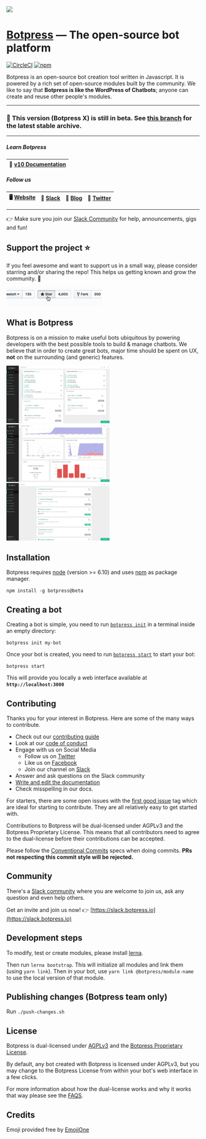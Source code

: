 <a href='http://botpress.io'><img src='https://raw.githubusercontent.com/botpress/botpress/master/.github/assets/botpress_xl.gif'></a>

# [Botpress](https://botpress.io) — The open-source bot platform

[![CircleCI](https://circleci.com/gh/botpress/botpress.svg?style=svg)](https://circleci.com/gh/botpress/botpress)
[![npm](https://img.shields.io/npm/v/botpress.svg)](https://www.npmjs.com/package/botpress)

Botpress is an open-source bot creation tool written in Javascript. It is powered by a rich set of open-source modules built by the community. We like to say that **Botpress is like the WordPress of Chatbots**; anyone can create and reuse other people's modules.

---

### 📍 This version (Botpress X) is still in beta. See [this branch](https://github.com/botpress/botpress/tree/archive/1.1) for the latest stable archive.

---

##### Learn Botpress

| 📖 [v10 **Documentation**](https://botpress.io/docs/beta/) |
| ---------------------------------------------------------- |


##### Follow us

| 🖥 [Website](https://botpress.io) | 💬 [Slack](https://slack.botpress.io) | 🚀 [Blog](https://botpress.io/blog) | 🐥 [Twitter](https://twitter.com/getbotpress) |
| -------------------------------- | ------------------------------------- | ----------------------------------- | --------------------------------------------- |


---

👉 Make sure you join our [Slack Community](https://slack.botpress.io) for help, announcements, gigs and fun!

## Support the project ⭐

If you feel awesome and want to support us in a small way, please consider starring and/or sharing the repo! This helps us getting known and grow the community. 🙏

<img alt="Botpress" width="250" src=".github/assets/star_us.gif">

## What is Botpress

Botpress is on a mission to make useful bots ubiquitous by powering developers with the best possible tools to build & manage chatbots. We believe that in order to create great bots, major time should be spent on UX, **not** on the surrounding (and generic) features.

<img alt="Botpress" height="150" src=".github/assets/shot_01.png"><img alt="Botpress" height="150" src=".github/assets/shot_02.png"><img alt="Botpress" height="150" src=".github/assets/shot_03.png">

## Installation

Botpress requires [node](https://nodejs.org) (version >= 6.10) and uses [npm](https://www.npmjs.com) as package manager.

```
npm install -g botpress@beta
```

## Creating a bot

Creating a bot is simple, you need to run [`botpress init`](https://botpress.io/docs/reference/cli.html#init) in a terminal inside an empty directory:

```
botpress init my-bot
```

Once your bot is created, you need to run [`botpress start`](https://botpress.io/docs/reference/cli.html#start) to start your bot:

```
botpress start
```

This will provide you locally a web interface available at **`http://localhost:3000`**

## Contributing

Thanks you for your interest in Botpress. Here are some of the many ways to contribute.

* Check out our [contributing guide](/.github/CONTRIBUTING.md)
* Look at our [code of conduct](/.github/CODE_OF_CONDUCT.md)
* Engage with us on Social Media
  * Follow us on [Twitter](https://twitter.com/getbotpress)
  * Like us on [Facebook](https://www.facebook.com/botpress)
  * Join our channel on [Slack](https://slack.botpress.io)
* Answer and ask questions on the Slack community
* [Write and edit the documentation](/.github/CONTRIBUTING.md)
* Check misspelling in our docs.

For starters, there are some open issues with the [first good issue][starter-label] tag which are ideal for starting to contribute. They are all relatively easy to get started with.

Contributions to Botpress will be dual-licensed under AGPLv3 and the Botpress Proprietary License. This means that all contributors need to agree to the dual-license before their contributions can be accepted.

Please follow the [Conventional Commits](https://conventionalcommits.org/) specs when doing commits. **PRs not respecting this commit style will be rejected.**

## Community

There's a [Slack community](https://slack.botpress.io) where you are welcome to join us, ask any question and even help others.

Get an invite and join us now! 👉 [https://slack.botpress.io](https://slack.botpress.io)

## Development steps

To modify, test or create modules, please install [lerna](https://github.com/lerna/lerna).

Then run `lerna bootstrap`. This will initialize all modules and link them (using `yarn link`). Then in your bot, use `yarn link @botpress/module-name` to use the local version of that module.

## Publishing changes (Botpress team only)

Run `./push-changes.sh`

## License

Botpress is dual-licensed under [AGPLv3](/licenses/LICENSE_AGPL3) and the [Botpress Proprietary License](/licenses/LICENSE_BOTPRESS).

By default, any bot created with Botpress is licensed under AGPLv3, but you may change to the Botpress License from within your bot's web interface in a few clicks.

For more information about how the dual-license works and why it works that way please see the <a href="https://botpress.io/faq">FAQS</a>.

## Credits

Emoji provided free by [EmojiOne](http://emojione.com)

[starter-label]: https://github.com/botpress/botpress/issues?q=is%3Aopen+is%3Aissue+label%3A%22good+first+issue%22
